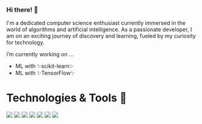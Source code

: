 ### Hi there! 👋

I'm a dedicated computer science enthusiast currently immersed in the world of algorithms and artificial intelligence. As a passionate developer, I am on an exciting journey of discovery and learning, fueled by my curiosity for technology.

I’m currently working on ...
- ML with ✨scikit-learn✨
- ML with ✨TensorFlow✨

<!---
**MateoMinghi/MateoMinghi** is a ✨ _special_ ✨ repository because its `README.md` (this file) appears on your GitHub profile.

Here are some ideas to get you started:

- 🔭 I’m currently working on ...
- 🌱 I’m currently learning ...
- 👯 I’m looking to collaborate on ...
- 🤔 I’m looking for help with ...
- 💬 Ask me about ...
- 📫 How to reach me: ...
- 😄 Pronouns: ...
- ⚡ Fun fact: ...
-->

# Technologies & Tools 🔧
![](https://img.shields.io/badge/Code-C++-informational?style=flat&logo=c++-&logoColor=white&color=blue)
![](https://img.shields.io/badge/Code-JavaScript-informational?style=flat&logo=javascript&logoColor=white&color=yellow)
![](https://img.shields.io/badge/Code-Python-informational?style=flat&logo=python&logoColor=white&color=blue)
![](https://img.shields.io/badge/Database-MySQL-informational?style=flat&logo=mysql&logoColor=white&color=green)
![](https://img.shields.io/badge/Tools-Git-informational?style=flat&logo=git&logoColor=white&color=orange)
![](https://img.shields.io/badge/Cloud-GoogleCloud-informational?tyle=flat&logo=google-cloud&logoColor=white&color=blue)
![](https://img.shields.io/badge/Code-TensorFlow-%23FF6F00.svg?style=flat&logo=TensorFlow&logoColor=white&color=orange)
<br>

